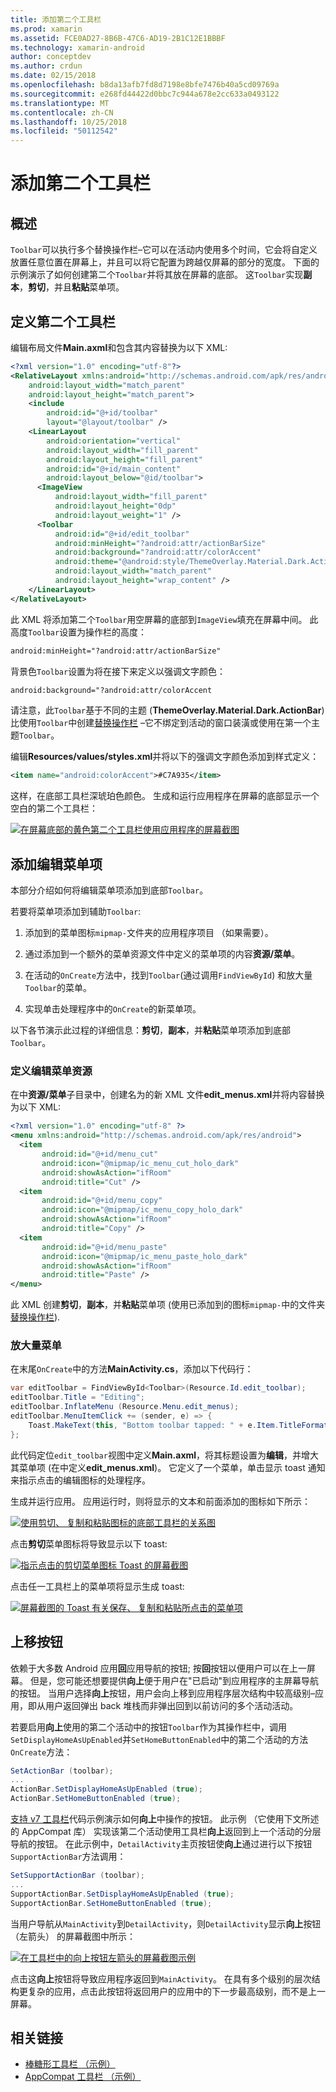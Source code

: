 ```yaml
---
title: 添加第二个工具栏
ms.prod: xamarin
ms.assetid: FCE0AD27-8B6B-47C6-AD19-2B1C12E1BBBF
ms.technology: xamarin-android
author: conceptdev
ms.author: crdun
ms.date: 02/15/2018
ms.openlocfilehash: b8da13afb7fd8d7198e8bfe7476b40a5cd09769a
ms.sourcegitcommit: e268fd44422d0bbc7c944a678e2cc633a0493122
ms.translationtype: MT
ms.contentlocale: zh-CN
ms.lasthandoff: 10/25/2018
ms.locfileid: "50112542"
---
```

# <a name="adding-a-second-toolbar"></a>添加第二个工具栏


## <a name="overview"></a>概述 

`Toolbar`可以执行多个替换操作栏&ndash;它可以在活动内使用多个时间，它会将自定义放置任意位置在屏幕上，并且可以将它配置为跨越仅屏幕的部分的宽度。 下面的示例演示了如何创建第二个`Toolbar`并将其放在屏幕的底部。 这`Toolbar`实现**副本**，**剪切**，并且**粘贴**菜单项。 


## <a name="define-the-second-toolbar"></a>定义第二个工具栏 

编辑布局文件**Main.axml**和包含其内容替换为以下 XML:

```xml
<?xml version="1.0" encoding="utf-8"?>
<RelativeLayout xmlns:android="http://schemas.android.com/apk/res/android"
    android:layout_width="match_parent"
    android:layout_height="match_parent">
    <include
        android:id="@+id/toolbar"
        layout="@layout/toolbar" />
    <LinearLayout
        android:orientation="vertical"
        android:layout_width="fill_parent"
        android:layout_height="fill_parent"
        android:id="@+id/main_content"
        android:layout_below="@id/toolbar">
      <ImageView
          android:layout_width="fill_parent"
          android:layout_height="0dp"
          android:layout_weight="1" />
      <Toolbar
          android:id="@+id/edit_toolbar"
          android:minHeight="?android:attr/actionBarSize"
          android:background="?android:attr/colorAccent"
          android:theme="@android:style/ThemeOverlay.Material.Dark.ActionBar"
          android:layout_width="match_parent"
          android:layout_height="wrap_content" />
    </LinearLayout>
</RelativeLayout>
```

此 XML 将添加第二个`Toolbar`用空屏幕的底部到`ImageView`填充在屏幕中间。 此高度`Toolbar`设置为操作栏的高度： 

```xml
android:minHeight="?android:attr/actionBarSize"
```

背景色`Toolbar`设置为将在接下来定义以强调文字颜色：

```xml
android:background="?android:attr/colorAccent
```

请注意，此`Toolbar`基于不同的主题 (**ThemeOverlay.Material.Dark.ActionBar**) 比使用`Toolbar`中创建[替换操作栏](~/android/user-interface/controls/tool-bar/replacing-the-action-bar.md) &ndash;它不绑定到活动的窗口装潢或使用在第一个主题`Toolbar`。

编辑**Resources/values/styles.xml**并将以下的强调文字颜色添加到样式定义： 

```xml
<item name="android:colorAccent">#C7A935</item>
```

这样，在底部工具栏深琥珀色颜色。 生成和运行应用程序在屏幕的底部显示一个空白的第二个工具栏： 

[![在屏幕底部的黄色第二个工具栏使用应用程序的屏幕截图](adding-a-second-toolbar-images/01-second-toolbar-sml.png)](adding-a-second-toolbar-images/01-second-toolbar.png#lightbox)


 
## <a name="add-edit-menu-items"></a>添加编辑菜单项 

本部分介绍如何将编辑菜单项添加到底部`Toolbar`。 

若要将菜单项添加到辅助`Toolbar`: 

1.  添加到的菜单图标`mipmap-`文件夹的应用程序项目 （如果需要）。

2.  通过添加到一个额外的菜单资源文件中定义的菜单项的内容**资源/菜单**。 

3.  在活动的`OnCreate`方法中，找到`Toolbar`(通过调用`FindViewById`) 和放大量`Toolbar`的菜单。

4.  实现单击处理程序中的`OnCreate`的新菜单项。 

以下各节演示此过程的详细信息：**剪切**，**副本**，并**粘贴**菜单项添加到底部`Toolbar`。 



### <a name="define-the-edit-menu-resource"></a>定义编辑菜单资源

在中**资源/菜单**子目录中，创建名为的新 XML 文件**edit_menus.xml**并将内容替换为以下 XML:

```xml
<?xml version="1.0" encoding="utf-8" ?>
<menu xmlns:android="http://schemas.android.com/apk/res/android">
  <item
       android:id="@+id/menu_cut"
       android:icon="@mipmap/ic_menu_cut_holo_dark"
       android:showAsAction="ifRoom"
       android:title="Cut" />
  <item
       android:id="@+id/menu_copy"
       android:icon="@mipmap/ic_menu_copy_holo_dark"
       android:showAsAction="ifRoom"
       android:title="Copy" />
  <item
       android:id="@+id/menu_paste"
       android:icon="@mipmap/ic_menu_paste_holo_dark"
       android:showAsAction="ifRoom"
       android:title="Paste" />
</menu>
```

此 XML 创建**剪切**，**副本**，并**粘贴**菜单项 (使用已添加到的图标`mipmap-`中的文件夹[替换操作栏](~/android/user-interface/controls/tool-bar/replacing-the-action-bar.md)).



### <a name="inflate-the-menus"></a>放大量菜单

在末尾`OnCreate`中的方法**MainActivity.cs**，添加以下代码行： 

```csharp
var editToolbar = FindViewById<Toolbar>(Resource.Id.edit_toolbar);
editToolbar.Title = "Editing";
editToolbar.InflateMenu (Resource.Menu.edit_menus);
editToolbar.MenuItemClick += (sender, e) => {
    Toast.MakeText(this, "Bottom toolbar tapped: " + e.Item.TitleFormatted, ToastLength.Short).Show();
};
```

此代码定位`edit_toolbar`视图中定义**Main.axml**，将其标题设置为**编辑**，并增大其菜单项 (在中定义**edit_menus.xml**)。 它定义了一个菜单，单击显示 toast 通知来指示点击的编辑图标的处理程序。 

生成并运行应用。 应用运行时，则将显示的文本和前面添加的图标如下所示： 

[![使用剪切、 复制和粘贴图标的底部工具栏的关系图](adding-a-second-toolbar-images/02-bottom-toolbar-sml.png)](adding-a-second-toolbar-images/02-bottom-toolbar.png#lightbox)

点击**剪切**菜单图标将导致显示以下 toast: 

[![指示点击的剪切菜单图标 Toast 的屏幕截图](adding-a-second-toolbar-images/03-bottom-tapped-sml.png)](adding-a-second-toolbar-images/03-bottom-tapped.png#lightbox)

点击任一工具栏上的菜单项将显示生成 toast: 

[![屏幕截图的 Toast 有关保存、 复制和粘贴所点击的菜单项](adding-a-second-toolbar-images/04-menu-action-sml.png)](adding-a-second-toolbar-images/04-menu-action.png#lightbox)



## <a name="the-up-button"></a>上移按钮 

依赖于大多数 Android 应用**回**应用导航的按钮; 按**回**按钮以便用户可以在上一屏幕。
但是，您可能还想要提供**向上**便于用户在"已启动"到应用程序的主屏幕导航的按钮。 当用户选择**向上**按钮，用户会向上移到应用程序层次结构中较高级别&ndash;应用，即从用户返回弹出 back 堆栈而非弹出回到以前访问的多个活动活动。 

若要启用**向上**使用的第二个活动中的按钮`Toolbar`作为其操作栏中，调用`SetDisplayHomeAsUpEnabled`并`SetHomeButtonEnabled`中的第二个活动的方法`OnCreate`方法：

```csharp
SetActionBar (toolbar);
...
ActionBar.SetDisplayHomeAsUpEnabled (true);
ActionBar.SetHomeButtonEnabled (true);
```

[支持 v7 工具栏](https://developer.xamarin.com/samples/monodroid/Supportv7/AppCompat/Toolbar/)代码示例演示如何**向上**中操作的按钮。 此示例 （它使用下文所述的 AppCompat 库） 实现该第二个活动使用工具栏**向上**返回到上一个活动的分层导航的按钮。 在此示例中，`DetailActivity`主页按钮使**向上**通过进行以下按钮`SupportActionBar`方法调用： 

```csharp
SetSupportActionBar (toolbar);
...
SupportActionBar.SetDisplayHomeAsUpEnabled (true);
SupportActionBar.SetHomeButtonEnabled (true);
```

当用户导航从`MainActivity`到`DetailActivity`，则`DetailActivity`显示**向上**按钮 （左箭头） 的屏幕截图中所示：

[![在工具栏中的向上按钮左箭头的屏幕截图示例](adding-a-second-toolbar-images/05-up-button-sml.png)](adding-a-second-toolbar-images/05-up-button.png#lightbox)

点击这**向上**按钮将导致应用程序返回到`MainActivity`。 在具有多个级别的层次结构更复杂的应用，点击此按钮将返回用户的应用中的下一步最高级别，而不是上一屏幕。 



## <a name="related-links"></a>相关链接

- [棒糖形工具栏 （示例）](https://developer.xamarin.com/samples/monodroid/android5.0/Toolbar/)
- [AppCompat 工具栏 （示例）](https://developer.xamarin.com/samples/monodroid/Supportv7/AppCompat/Toolbar/)
